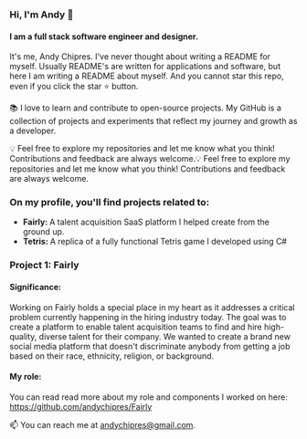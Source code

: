 ### Hi, I'm Andy 👋

#### I am a full stack software engineer and designer. 

It's me, Andy Chipres. I've never thought about writing a README for myself. 
Usually README's are written for applications and software, but here I am writing a README about myself. And you cannot star this repo, even if you click the star ⭐️ button.

📚 I love to learn and contribute to open-source projects. My GitHub is a collection of projects and experiments that reflect my journey and growth as a developer.

💡 Feel free to explore my repositories and let me know what you think! Contributions and feedback are always welcome.💡 Feel free to explore my repositories and let me know what you think! Contributions and feedback are always welcome.

### On my profile, you'll find projects related to:
   - <strong> Fairly: </strong> A talent acquisition SaaS platform I helped create from the ground up. 
   - <strong> Tetris: </strong> A replica of a fully functional Tetris game I developed using C# 
  

### Project 1: Fairly
#### Significance:

Working on Fairly holds a special place in my heart as it addresses a critical problem currently happening in the hiring industry today. The goal was to create a platform to enable talent acquisition teams to find and hire high-quality, diverse talent for their company. We wanted to create a brand new social media platform that doesn't discriminate anybody from getting a job based on their race, ethnicity, religion, or background.

#### My role: 

You can read read more about my role and components I worked on here: https://github.com/andychipres/Fairly

📫 You can reach me at andychipres@gmail.com.


<!--
**andychipres/andychipres** is a ✨ _special_ ✨ repository because its `README.md` (this file) appears on your GitHub profile.

Here are some ideas to get you started:

- 🔭 I’m currently working on ...
- 🌱 I’m currently learning ...
- 👯 I’m looking to collaborate on ...
- 🤔 I’m looking for help with ...
- 💬 Ask me about ...
- 📫 How to reach me: ...
- 😄 Pronouns: ...
- ⚡ Fun fact: ...
-->
